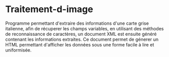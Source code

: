 # Traitement-d-image
Programme permettant d'extraire des informations d'une carte grise italienne, afin de récuperer les champs variables,
en utilisant des méthodes de reconnaissance de caractères, un document XML est ensuite généré contenant les informations extraites.
Ce document permet de génerer un HTML permettant d'afficher les données sous une forme facile à lire et uniformisée.
